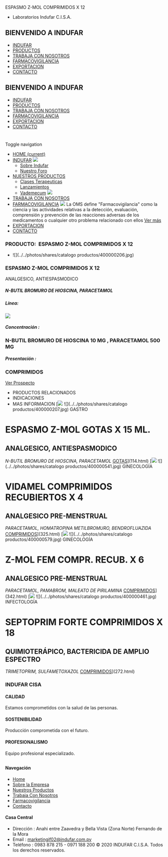 ESPASMO Z-MOL COMPRIMIDOS X 12
- Laboratorios Indufar C.I.S.A.
## BIENVENIDO A INDUFAR
* [INDUFAR](113.html#)
* [PRODUCTOS](113.html#)
* [TRABAJA CON NOSOTROS](113.html#)
* [FARMACOVIGILANCIA](113.html#)
* [EXPORTACION](113.html#)
* [CONTACTO](113.html#)
## BIENVENIDO A INDUFAR
* [INDUFAR](../../index.html)
* [PRODUCTOS](../../productos.html)
* [TRABAJA CON NOSOTROS](../../trabaja_con_nosotros.html)
* [FARMACOVIGILANCIA](../../farmacovigilancia.html)
* [EXPORTACION](../../exportacion.html)
* [CONTACTO](../../contacto.html)
# 
Toggle navigation
* [HOME (current)](../../index.html)
* [INDUFAR](113.html#) 
  [![ ](../../photos/shares/Sistema/Menu/indufar_menul.jpg)](../../institucional.html)
  - [Sobre Indufar](../../institucional.html)
  - [Nuestro Foro](../../blog.html)
* [NUESTROS PRODUCTOS](113.html#) 
  - [Clases Terapeuticas](../clases_terapeuticas.html)
  - [Lanzamientos](../lanzamientos.html)
  - [Vademecum](../../productos.html)
  [![ ](../../photos/shares/Sistema/Menu/productos.png)](../../productos.html)
* [TRABAJA CON NOSOTROS](../../trabaja_con_nosotros.html)
* [FARMACOVIGILANCIA](113.html#) 
  [![ ](../../photos/shares/Sistema/Menu/TUBOS.png)](../../farmacovigilancia.html)
  La OMS define "Farmacovigilancia" como la ciencia y las actividades relativas a la detección, evaluación, comprensión y prevención de las reacciones adversas de los medicamentos o cualquier otro problema relacionado con ellos
  [Ver más](../../farmacovigilancia.html)
* [EXPORTACION](../../exportacion.html)
* [CONTACTO](../../contacto.html)
### PRODUCTO:  ESPASMO Z-MOL COMPRIMIDOS X 12
* ![](../../photos/shares/catalogo productos/400000206.jpg)
### **ESPASMO Z-MOL COMPRIMIDOS X 12**
ANALGESICO, ANTIESPASMODICO
##### **N-BUTIL BROMURO DE HIOSCINA, PARACETAMOL**
##### **Línea:**
[![](../../photos/shares/Laboratorios/lab_medical.png)](../linea/2.html)
##### **Concentración :**
### N-BUTIL BROMURO DE HIOSCINA 10 MG , PARACETAMOL 500 MG
##### **Presentación :**
### COMPRIMIDOS
[Ver Prospecto](https://www.indufar.com.py/files/shares/prospectos/400000206.pdf)
* PRODUCTOS RELACIONADOS
* INDICACIONES
* MAS INFORMACION
[![](../../photos/shares/Laboratorios/lab_medical.png)
![](../../photos/shares/catalogo productos/400000207.jpg)
GASTRO
# ESPASMO Z-MOL GOTAS X 15 ML.
## ANALGESICO, ANTIESPASMODICO
*N-BUTIL BROMURO DE HIOSCINA, PARACETAMOL*
[GOTAS](113.html#)](114.html)
[![](../../photos/shares/Laboratorios/lab_indufar.png)
![](../../photos/shares/catalogo productos/400000541.jpg)
GINECOLOGÍA
# VIDAMEL COMPRIMIDOS RECUBIERTOS X 4
## ANALGESICO PRE-MENSTRUAL
*PARACETAMOL, HOMATROPINA METILBROMURO, BENDROFLUAZIDA*
[COMPRIMIDOS](113.html#)](325.html)
[![](../../photos/shares/Laboratorios/lab_medical.png)
![](../../photos/shares/catalogo productos/400000579.jpg)
GINECOLOGÍA
# Z-MOL FEM COMPR. RECUB. X 6
## ANALGESICO PRE-MENSTRUAL
*PARACETAMOL, PAMABROM, MALEATO DE PIRILAMINA*
[COMPRIMIDOS](113.html#)](342.html)
[![](../../photos/shares/Laboratorios/lab_indufar.png)
![](../../photos/shares/catalogo productos/400000461.jpg)
INFECTOLOGÍA
# SEPTOPRIM FORTE COMPRIMIDOS X 18
## QUIMIOTERÁPICO, BACTERICIDA DE AMPLIO ESPECTRO
*TRIMETOPRIM, SULFAMETOXAZOL*
[COMPRIMIDOS](113.html#)](272.html)
### INDUFAR CISA
#### CALIDAD
Estamos comprometidos con la salud de las personas.
#### SOSTENIBILIDAD
Producción comprometida con el futuro.
#### PROFESIONALISMO
Equipo profesional especializado.
## 
#### Navegación
* [Home](../../index.html)
* [Sobre la Empresa](../../institucional.html)
* [Nuestros Productos](../../productos.html)
* [Trabaja Con Nosotros](../../trabaja_con_nosotros.html)
* [Farmacovigilancia](../../farmacovigilancia.html)
* [Contacto](../../contacto.html)
#### Casa Central
* Dirección : Anahi entre Zaavedra y Bella Vista (Zona Norte) Fernando de la Mora
* Email : [marketingif02@indufar.com.py](mailto:marketingif02@indufar.com.py)
* Teléfono : 0983 878 215 - 0971 188 200
© 2020 INDUFAR C.I.S.A. Todos los derechos reservados.